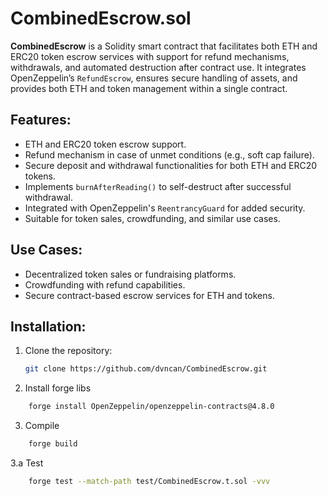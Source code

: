 # CombinedEscrow.sol

**CombinedEscrow** is a Solidity smart contract that facilitates both ETH and ERC20 token escrow services with support for refund mechanisms, withdrawals, and automated destruction after contract use. It integrates OpenZeppelin’s `RefundEscrow`, ensures secure handling of assets, and provides both ETH and token management within a single contract.

## Features:
- ETH and ERC20 token escrow support.
- Refund mechanism in case of unmet conditions (e.g., soft cap failure).
- Secure deposit and withdrawal functionalities for both ETH and ERC20 tokens.
- Implements `burnAfterReading()` to self-destruct after successful withdrawal.
- Integrated with OpenZeppelin's `ReentrancyGuard` for added security.
- Suitable for token sales, crowdfunding, and similar use cases.

## Use Cases:
- Decentralized token sales or fundraising platforms.
- Crowdfunding with refund capabilities.
- Secure contract-based escrow services for ETH and tokens.

## Installation:
1.  Clone the repository:
    ```bash
    git clone https://github.com/dvncan/CombinedEscrow.git

2.  Install forge libs
```bash
    forge install OpenZeppelin/openzeppelin-contracts@4.8.0
```
3.  Compile 
```bash
    forge build
```
3.a Test
```bash
    forge test --match-path test/CombinedEscrow.t.sol -vvv
```